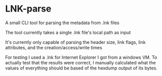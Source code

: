 # LNK-parse
A small CLI tool for parsing the metadata from .lnk files

The tool currently takes a single .lnk file's local path as input

It's currently only capable of parsing the header size, link flags,
link attributes, and the creation/access/write times

For testing I used a .lnk for Internet Explorer I got from a windows VM.
To actually test that the results were correct, I manually calculated
what the values of everything should be based of the hexdump output
of its bytes.
